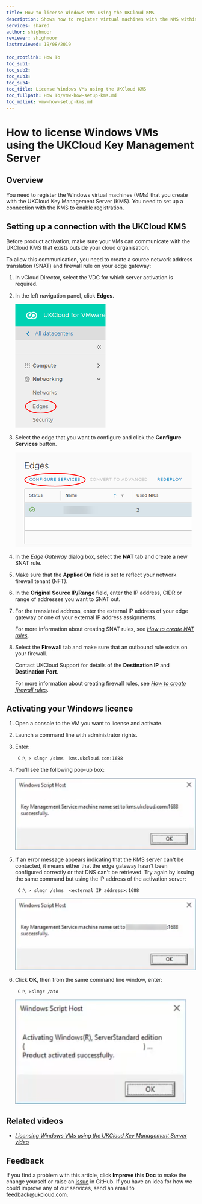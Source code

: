 ```yaml
---
title: How to license Windows VMs using the UKCloud KMS
description: Shows how to register virtual machines with the KMS within vCloud Director
services: shared
author: shighmoor
reviewer: shighmoor
lastreviewed: 19/08/2019

toc_rootlink: How To
toc_sub1:
toc_sub2:
toc_sub3:
toc_sub4:
toc_title: License Windows VMs using the UKCloud KMS
toc_fullpath: How To/vmw-how-setup-kms.md
toc_mdlink: vmw-how-setup-kms.md
---
```


# How to license Windows VMs using the UKCloud Key Management Server

## Overview

You need to register the Windows virtual machines (VMs) that you create with the UKCloud Key Management Server (KMS). You need to set up a connection with the KMS to enable registration.

## Setting up a connection with the UKCloud KMS

Before product activation, make sure your VMs can communicate with the UKCloud KMS that exists outside your cloud organisation.

To allow this communication, you need to create a source network address translation (SNAT) and firewall rule on your edge gateway:

1. In vCloud Director, select the VDC for which server activation is required.

2. In the left navigation panel, click **Edges**.

    ![Edges menu option in vCloud Director](images/vmw-vcd91-mnu-edges.png)

3. Select the edge that you want to configure and click the **Configure Services** button.

    ![Configure Services button](images/vmw-vcd-edge-btn-config.png)

4. In the *Edge Gateway* dialog box, select the **NAT** tab and create a new SNAT rule.

5. Make sure that the **Applied On** field is set to reflect your network firewall tenant (NFT).

6. In the **Original Source IP/Range** field, enter the IP address, CIDR or range of addresses you want to SNAT out.

7. For the translated address, enter the external IP address of your edge gateway or one of your external IP address assignments.

    For more information about creating SNAT rules, see [*How to create NAT rules*](../vmware/vmw-how-create-nat-rules.md).

8. Select the **Firewall** tab and make sure that an outbound rule exists on your firewall.

    Contact UKCloud Support for details of the **Destination IP** and **Destination Port**.

    For more information about creating firewall rules, see [*How to create firewall rules*](../vmware/vmw-how-create-firewall-rules.md).

## Activating your Windows licence

1. Open a console to the VM you want to license and activate.

2. Launch a command line with administrator rights.

3. Enter:

        C:\ > slmgr /skms  kms.ukcloud.com:1688

4. You'll see the following pop-up box:

    ![Windows Script Host dialog box](images/shared-windows-kms-activate.png)

5. If an error message appears indicating that the KMS server can't be contacted, it means either that the edge gateway hasn't been configured correctly or that DNS can't be retrieved. Try again by issuing the same command but using the IP address of the activation server:

        C:\ > slmgr /skms  <external IP address>:1688

    ![Windows Script Host dialog box](images/shared-windows-kms-activate-ip.png)

6. Click **OK**, then from the same command line window, enter:

        C:\ >slmgr /ato

    ![Product successfully activated](images/shared-windows-kms-activate-success.png)

## Related videos

- [*Licensing Windows VMs using the UKCloud Key Management Server video*](shared-vid-licensing-kms.md)

## Feedback

If you find a problem with this article, click **Improve this Doc** to make the change yourself or raise an [issue](https://github.com/UKCloud/documentation/issues) in GitHub. If you have an idea for how we could improve any of our services, send an email to <feedback@ukcloud.com>.
